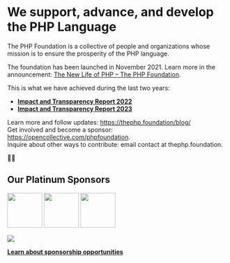 # We support, advance, and develop the PHP Language

The PHP Foundation is a collective of people and organizations whose mission is to ensure the prosperity of the PHP language.

The foundation has been launched in November 2021. Learn more in the announcement: [The New Life of PHP – The PHP Foundation](https://blog.jetbrains.com/phpstorm/2021/11/the-php-foundation/).

This is what we have achieved during the last two years:  
- **[Impact and Transparency Report 2022](https://thephp.foundation/blog/2022/11/22/transparency-and-impact-report-2022/)**  
- **[Impact and Transparency Report 2023](https://thephp.foundation/blog/2024/02/26/transparency-and-impact-report-2023/)**  


Learn more and follow updates: https://thephp.foundation/blog/  
Get involved and become a sponsor: https://opencollective.com/phpfoundation.  
Inquire about other ways to contribute: email contact at thephp.foundation.  

💜🐘

## Our Platinum Sponsors

<a href="https://jetbrains.com/"><img src="https://github.com/user-attachments/assets/57ee9c29-08c3-4050-bdc4-f3ecd2a31cfd" height="80"></a> 
<a href="https://automattic.com/"><img src="https://automattic.files.wordpress.com/2019/06/automattic-logo-color-cmyk.png" height="80"></a> 
<a href="https://www.sovereign.tech/"><img src="https://thephp.foundation/assets/sponsors/STA-Logo-Default-Black-RGB.svg" height="80"></a>

<a href="https://opencollective.com/phpfoundation/contribute/gold-sponsor-68774/checkout">
    <img src="https://images.opencollective.com/static/images/become_sponsor.svg">
</a>

[**Learn about sponsorship opportunities**](https://thephp.foundation/sponsor/)
